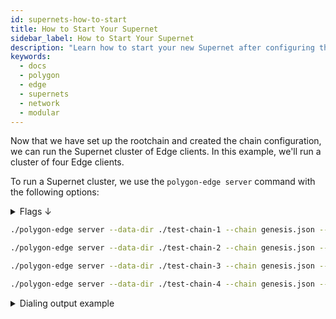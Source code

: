 ```yaml
---
id: supernets-how-to-start
title: How to Start Your Supernet
sidebar_label: How to Start Your Supernet
description: "Learn how to start your new Supernet after configuring the genesis workflow."
keywords:
  - docs
  - polygon
  - edge
  - supernets
  - network
  - modular
---
```


Now that we have set up the rootchain and created the chain configuration, we can run the Supernet cluster of Edge clients. In this example, we'll run a cluster of four Edge clients.

To run a Supernet cluster, we use the `polygon-edge server` command with the following options:

<details>
<summary>Flags ↓</summary>

| Flag                                   | Description                                                                                                                               | Example                                            |
|----------------------------------------|-------------------------------------------------------------------------------------------------------------------------------------------|----------------------------------------------------|
| `--access-control-allow-origins `        | The CORS header indicating whether any JSON-RPC response can be shared with the specified origin.                                          | `--access-control-allow-origins "*"`                  |
| `--block-gas-target`                     | The target block gas limit for the chain.                                                                                                 | `--block-gas-target "0x0" `                          |
| `--chain  `                              | The genesis file used for starting the chain.                                                                                              | `--chain "./genesis.json"`                           |
| `--config `                              | The path to the CLI config.                                                                                                                | `--config "/path/to/config.json"`                    |
| `--data-dir `                            | The data directory used for storing Polygon Edge client data.                                                                             | `--data-dir "/path/to/data-dir"`                     |
| `--dns`                                  | The host DNS address which can be used by a remote peer for connection.                                                                    | `--dns "example.com"`                                |
| `--grpc-address`                        | The GRPC interface.                                                                                                                        | `--grpc-address "127.0.0.1:9632" `                   |
| `--json-rpc-batch-request-limit`         | Max length to be considered when handling JSON-RPC batch requests.                                                                        | `--json-rpc-batch-request-limit 20`                  |
| `--json-rpc-block-range-limit`           | Max block range to be considered when executing JSON-RPC requests that consider fromBlock/toBlock values.                                 | `--json-rpc-block-range-limit 1000 `                 |
| `--jsonrpc`                              | The JSON-RPC interface.                                                                                                                    | `--jsonrpc "0.0.0.0:8545"`                           |
| `--libp2p`                               | The address and port for the libp2p service.                                                                                               | `--libp2p "127.0.0.1:1478" `                         |
| `--log-level`                            | The log level for console output.                                                                                                          | `--log-level "INFO"`                                 |
| `--log-to                               | Write all logs to the file at specified location instead of writing them to console.                                                      | --log-to "/path/to/log-file.log" `                  |
| `--max-enqueued`                         | Maximum number of enqueued transactions per account.                                                                                       | `--max-enqueued 128`                                 |
| `--max-inbound-peers`                    | The client's max number of inbound peers allowed.                                                                                           | `--max-inbound-peers 32`                             |
| `--max-outbound-peers`                   | The client's max number of outbound peers allowed.                                                                                          | `--max-outbound-peers 8`                             |
| `--max-peers`                            | The client's max number of peers allowed.                                                                                                   | `--max-peers 40 `                                    |
| `--max-slots`                            | Maximum slots in the pool.                                                                                                                 | `--max-slots 4096`                                   |
| `--nat `                                 | The external IP address without port, as can be seen by peers.                                                                             | `--nat "203.0.113.1"`                                |
| `--no-discover `                         | Prevent the client from discovering other peers.                                                                                           | `--no-discover`                                      |
| `--num-block-confirmations `             | Minimal number of child blocks required for the parent block to be considered final.                                                      | `--num-block-confirmations 64 `                      |
| `--price-limit`                          | The minimum gas price limit to enforce for acceptance into the pool.                                                                       | `--price-limit 0`                                    |
| --prometheus                           | The address and port for the Prometheus instrumentation service. If only port is defined, it will bind to all available network interfaces.    |`--prometheus 0.0.0.0:9090`                    |
| `--relayer`                                    | Start the state sync relayer service. PolyBFT only.                                                              |                                                       |
| `--restore`                                    | The path to the archive blockchain data to restore on initialization.                                            | `--restore /path/to/archive`                          |
| `--seal`                                       | The flag indicating that the client should seal blocks.                                                          |                                                       |
| `--secrets-config`                             | The path to the SecretsManager config file. Used for Hashicorp Vault. If omitted, the local FS secrets manager is used. | `--secrets-config /path/to/secrets/config`             |
| `--json`                                       | Get all outputs in JSON format.                                                                                    | `--json`                                              |

</details>

  ```bash
  ./polygon-edge server --data-dir ./test-chain-1 --chain genesis.json --grpc-address :5001 --libp2p :30301 --jsonrpc :10001 --seal --log-level DEBUG

  ./polygon-edge server --data-dir ./test-chain-2 --chain genesis.json --grpc-address :5002 --libp2p :30302 --jsonrpc :10002 --seal --log-level DEBUG

  ./polygon-edge server --data-dir ./test-chain-3 --chain genesis.json --grpc-address :5003 --libp2p :30303 --jsonrpc :10003 --seal --log-level DEBUG

  ./polygon-edge server --data-dir ./test-chain-4 --chain genesis.json --grpc-address :5004 --libp2p :30304 --jsonrpc :10004 --seal --log-level DEBUG
  ```

<details>
<summary>Dialing output example</summary>

  ```bash
  [ROOTCHAIN FUND]
  Validator (address) = 0x0D09C4A285fdde3D6e5aD5DE819E3478554646D3
  Transaction (hash)  = 0xb587d3fa31f8bc59ecc807145d95d76a454967e28223d0f3b82abdd6bd84c043

  [ROOTCHAIN FUND]
  Validator (address) = 0x30aC45469E94DE3645Eb4D8Ce102a3092ee76157
  Transaction (hash)  = 0x3e9b26da5e89aa8ca2b4935ce35ddedc1f8d9b37c56d5eb0f040787aa84a3bcb

  [ROOTCHAIN FUND]
  Validator (address) = 0x9E1bFa593cAcD77BfcF9a8Dda0462da251566ae0
  Transaction (hash)  = 0x1aa158ed2ba1e8ec98b1f4fd649c9a499b72c58a48b1a1dd9978ee16cc7fb741

  [ROOTCHAIN FUND]
  Validator (address) = 0x82e3D3e4222Cc872C5552363c86287B796312E27
  Transaction (hash)  = 0xd51e7f8b69071f88b5f7870c31c6942ed78c5c48f88594ed135f096b5f17a540
  ```

</details>

